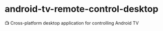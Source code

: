 # android-tv-remote-control-desktop
📺 Cross-platform desktop application for controlling Android TV
